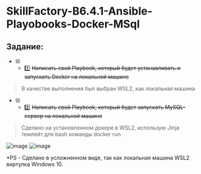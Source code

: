# SkillFactory-B6.4.1-Ansible-Playobooks-Docker-MSql

## Задание:

* [x] - :one:  ~~Написать свой Playbook, который будет устанавливать и запускать Docker на локальной машине~~

> В качестве выполнения был выбран WSL2, как локальная машина

* [x] - :two:  ~~Написать свой Playbook, который будет запускать MySQL-сервер на локальной машине~~

> Сделано на установленном докере в WSL2, использую Jinja  темлейт для bash команды docker run

![image](https://db3pap003files.storage.live.com/y4muMy21Je4NQpMw21pmWMsdgC2SNI1WkJm6QSpihnmeMnorQTu8m0UMZbDEYAIp9Po1KDi_YUIh5Eelvum-ZMWvo2TSGb19G_ThyqH-DUmevanLokyvplWZtWD9fVghsXHKRbdjuPTk8oMpdYKcXcefGHBPddu9OFdfe_y1hNfLK7gwc8bmy65ND6UxzqtmjWGEv9OXmy2mFSAO0y_WEu5Ug/Ansible_WSL2_1.jpg?psid=1&width=1409&height=802)
![image](https://db3pap003files.storage.live.com/y4meEP357SEgLaFoZDgbgEzhhqh5fnG2eijC8oaag8e1603IPBdu5Qi1dX4lDZmhUelSKihAdb9KYHI03g5f6nDvWXrukEvf_E9BxWFpIVbm9I5NoosQKw20kfXFaBI7PNbbEOameNTVhlYxyPWY6mIMVFghMYdTeG8EgIiyTt_b_DIRRle5x_JPMj7PTmAIOm-jcF5McrVbJjIZC3JrUcrgA/Ansible_WSL2_2.jpg?psid=1&width=1503&height=767)


*PS - Сделано в усложненном виде, так как локальная машина WSL2 виртулка Windows 10.
